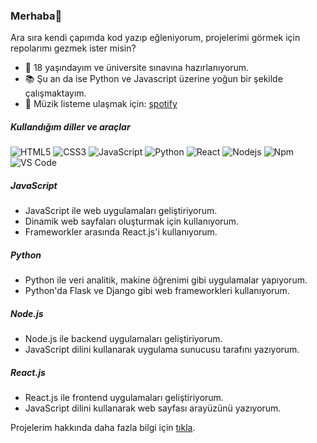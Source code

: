 ### Merhaba👋

Ara sıra kendi çapımda kod yazıp eğleniyorum, projelerimi görmek için repolarımı gezmek ister misin?

- 🔭 18 yaşındayım ve üniversite sınavına hazırlanıyorum.
- 📚 Şu an da ise Python ve Javascript üzerine yoğun bir şekilde çalışmaktayım.
- 🎵 Müzik listeme ulaşmak için: [spotify](https://open.spotify.com/user/wxxs3mhd4wxfg869wfe3ga5t4?si=1829ea8e06fa414b)

##### Kullandığım diller ve araçlar

![HTML5](https://img.shields.io/badge/-HTML5-%23E44D27?style=flat-square&logo=html5&logoColor=ffffff)
![CSS3](https://img.shields.io/badge/-CSS3-%231572B6?style=flat-square&logo=css3)
![JavaScript](https://img.shields.io/badge/-JavaScript-%23F7DF1C?style=flat-square&logo=javascript&logoColor=000000&labelColor=%23F7DF1C&color=%23FFCE5A)
![Python](http://img.shields.io/badge/-Python-3776AB?style=flat-square&logo=python&logoColor=ffffff)
![React](https://img.shields.io/badge/-React-61DAFB?style=flat-square&logo=react&logoColor=ffffff)
![Nodejs](https://img.shields.io/badge/-Nodejs-339933?style=flat-square&logo=Node.js&logoColor=ffffff)
![Npm](https://img.shields.io/badge/-npm-CB3837?style=flat-square&logo=npm)
![VS Code](http://img.shields.io/badge/-VS%20Code-007ACC?style=flat-square&logo=visual-studio-code&logoColor=ffffff)

##### JavaScript
- JavaScript ile web uygulamaları geliştiriyorum.
- Dinamik web sayfaları oluşturmak için kullanıyorum.
- Frameworkler arasında React.js'i kullanıyorum.

##### Python
- Python ile veri analitik, makine öğrenimi gibi uygulamalar yapıyorum.
- Python'da Flask ve Django gibi web frameworkleri kullanıyorum.

##### Node.js
- Node.js ile backend uygulamaları geliştiriyorum.
- JavaScript dilini kullanarak uygulama sunucusu tarafını yazıyorum.

##### React.js
- React.js ile frontend uygulamaları geliştiriyorum.
- JavaScript dilini kullanarak web sayfası arayüzünü yazıyorum.

Projelerim hakkında daha fazla bilgi için [tıkla](mailto:abdulbakiaydogan1@outlook.com).

